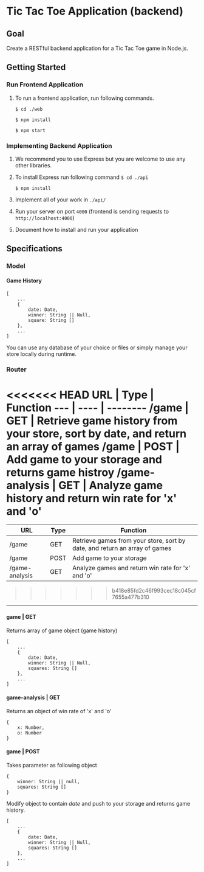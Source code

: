 # Tic Tac Toe Application (backend)

## Goal
Create a RESTful backend application for a Tic Tac Toe game in Node.js.

## Getting Started
### Run Frontend Application
1. To run a frontend application, run following commands.
    
    `$ cd ./web`

    `$ npm install`

    `$ npm start`

### Implementing Backend Application
1. We recommend you to use Express but you are welcome to use any other libraries.
1. To install Express run following command
    `$ cd ./api`

    `$ npm install`

1. Implement all of your work in `./api/`
1. Run your server on port `4000` (frontend is sending requests to `http://localhost:4000`)
1. Document how to install and run your application

## Specifications

### Model

#### Game History

    [
        ...
        {
            date: Date,
            winner: String || Null,
            square: String []
        },
        ...
    ]

You can use any database of your choice or files or simply manage your store locally during runtime.

### Router
<<<<<<< HEAD
URL | Type | Function
--- | ---- | --------
/game | GET | Retrieve game history from your store, sort by date, and return an array of games
/game | POST | Add game to your storage and returns game histroy
/game-analysis | GET | Analyze game history and return win rate for 'x' and 'o'
=======
URL | Type   | Function
--- | ------ | -------------
/game | GET | Retrieve games from your store, sort by date, and return an array of games
/game | POST | Add game to your storage
/game-analysis | GET | Analyze games and return win rate for 'x' and 'o'
>>>>>>> b418e85fd2c46f993cec18c045cf7655a477b310


----

#### game | GET
Returns array of game object (game history)

    [
        ...
        {
            date: Date,
            winner: String || Null,
            squares: String []
        },
        ...
    ]

#### game-analysis | GET
Returns an object of win rate of 'x' and 'o'

    {
        x: Number,
        o: Number
    }

#### game | POST
Takes parameter as following object

    {
        winner: String || null,
        squares: String []
    }

Modify object to contain *date* and push to your storage and returns game history.

    [
        ...
        {
            date: Date,
            winner: String || Null,
            squares: String []
        },
        ...
    ]